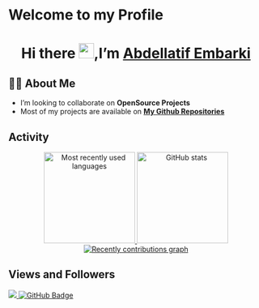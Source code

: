 # Welcome to my Profile

<h1 align="center">Hi there <img src="https://raw.githubusercontent.com/MartinHeinz/MartinHeinz/master/wave.gif" width="30px">,I’m  <a href="https://www.linkedin.com/in/abdellatifembarki/">Abdellatif Embarki</a></h1>


## 🙋‍♂️ About Me

- I’m looking to collaborate on **OpenSource Projects**
- Most of my projects are available on **[My Github Repositories](https://github.com/abdellatif-embarki?tab=repositories)**


## Activity

<div align="center">
    <a href="https://github.com/abdellatif-embarki">
	<img height="180em" src="https://github-readme-stats.vercel.app/api/top-langs/?username=abdellatif-embarki&layout=compact&langs_count=10&theme=tokyonight&title_color=2895BC&hide=VHDL,Stata&custom_title=Most recently used languages" alt="Most recently used languages">
  <img height="180em" src="https://github-readme-stats.vercel.app/api?username=abdellatif-embarki&hide=issues&show_icons=true&theme=tokyonight&hideborder=true&title_color=2895BC&icon_color=FE0000&include_all_commits=true" alt="GitHub stats">
	    <img src="https://activity-graph.herokuapp.com/graph?username=abdellatif-embarki&custom_title=Recently%20contributions&hide_border=true&area=true&area_color=2895BC&point=FE0000&line=2895BC&theme=react-dark" alt="Recently contributions graph">
	 </a>
</div>


## Views and Followers

<a href="https://github.com/Meghna-DAS/github-profile-views-counter">
    <img src="https://komarev.com/ghpvc/?username=abdellatif-embarki">
</a>
<a href="https://github.com/abdellatif-embarki?tab=followers"><img src="https://img.shields.io/github/followers/abdellatif-embarki?label=Followers&style=social" alt="GitHub Badge"></a>
